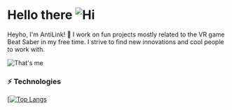 # Hello there ![Hi](https://user-images.githubusercontent.com/63516009/203315921-cc24f295-5248-4fd0-a597-32139e4f1998.gif)

Heyho, I'm AntiLink! 🦉
I work on fun projects mostly related to the VR game Beat Saber in my free time.
I strive to find new innovations and cool people to work with.

![That's me](https://user-images.githubusercontent.com/63516009/203315393-03fcabfa-8e7c-4c51-8f61-0ac7e10c70ea.png)

### ⚡ Technologies
[[![Top Langs](https://github-readme-stats.vercel.app/api/top-langs/?username=anuraghazra&layout=compact)](https://github.com/anuraghazra/github-readme-stats)
<!---
AntiLink99/AntiLink99 is a ✨ special ✨ repository because its `README.md` (this file) appears on your GitHub profile.
You can click the Preview link to take a look at your changes.
--->
